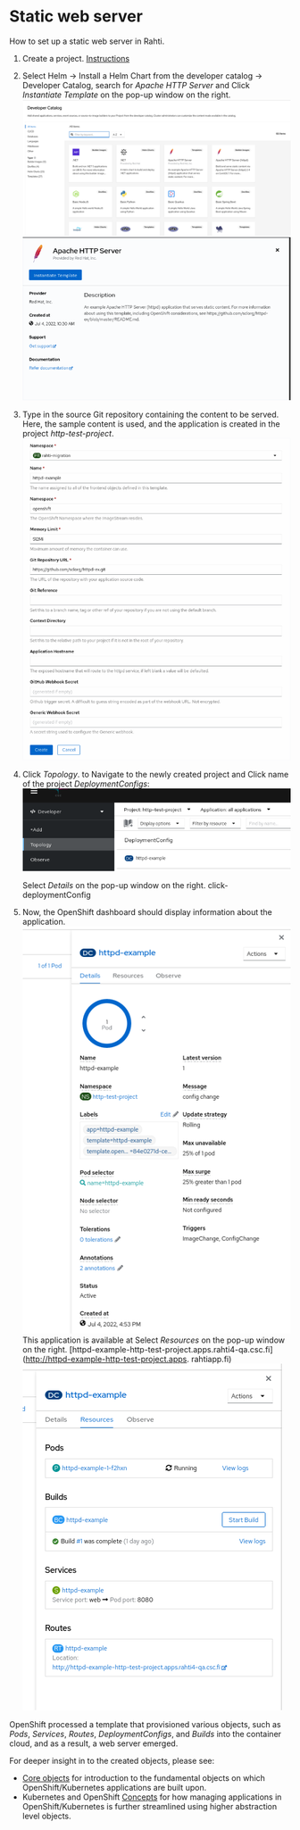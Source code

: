 # Static web server

How to set up a static web server in Rahti.

1. Create a project. [Instructions](../../usage/projects_and_quota/)

2. Select Helm -> Install a Helm Chart from the developer catalog -> Developer Catalog, search for _Apache HTTP Server_ and Click _Instantiate Template_ on the pop-up window on the right.
    ![Select-httpd](img/select-http.png)
    ![Instantiate-template](img/click-template.png)

3. Type in the source Git repository containing the content to be
    served. Here, the sample content is used, and the application
    is created in the project _http-test-project_.
    ![type-in-git](img/type-git.png)

4. Click _Topology_. to Navigate to the newly created
    project and Click name of the project _DeploymentConfigs_:
    ![new-project-deployment-config](img/click-deploymentConfig.png)

    Select _Details_ on the pop-up window on the right.
    click-deploymentConfig

5. Now, the OpenShift dashboard should display information about the application.
    ![new-project](img/click-project-details.png)
    This application is available at Select _Resources_ on the pop-up window on the right.
    [httpd-example-http-test-project.apps.rahti4-qa.csc.fi](<http://httpd-example-http-test-project.apps>. rahtiapp.fi)
    ![new-app-info](img/new-app-info.png)

OpenShift processed a template that provisioned
various objects, such as _Pods_, _Services_, _Routes_, _DeploymentConfigs_, and
_Builds_ into the container cloud, and as a result, a web server emerged.

For deeper insight in to the created objects, please see:

* [Core objects](elemental_tutorial.md) for introduction to the fundamental objects on
  which OpenShift/Kubernetes applications are built upon.
* Kubernetes and OpenShift [Concepts](../concepts.md) for how managing applications in
  OpenShift/Kubernetes is further streamlined using higher abstraction level objects.
